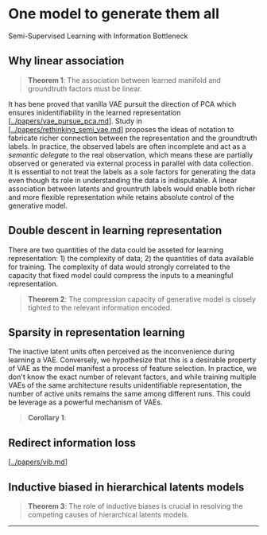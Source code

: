 # One model to generate them all

Semi-Supervised Learning with Information Bottleneck


## Why linear association

> **Theorem 1**: The association between learned manifold and groundtruth factors must be linear.

It has bene proved that vanilla VAE pursuit the direction of PCA which ensures inidentifiability in the learned representation [[../papers/vae_pursue_pca.md]].  Study in [[../papers/rethinking_semi_vae.md]] proposes the ideas of notation to fabricate richer connection between the representation and the groundtruth labels. In practice, the observed labels are often incomplete and act as a _semantic delegate_ to the real observation, which means these are partially observed or generated via external process in parallel with data collection. It is essential to not treat the labels as a sole factors for generating the data even though its role in understanding the data is indisputable. A linear association between latents and grountruth labels would enable both richer and more flexible representation while retains absolute control of the generative model.


## Double descent in learning representation

There are two quantities of the data could be asseted for learning representation: 1) the complexity of data; 2) the quantities of data available for training. The complexity of data would strongly correlated to the capacity that fixed model could compress the inputs to a meaningful representation.

> **Theorem 2**: The compression capacity of generative model is closely tighted to the relevant information encoded.

## Sparsity in representation learning

The inactive latent units often perceived as the inconvenience during learning a VAE. Conversely, we hypothesize that this is a desirable property of VAE as the model manifest a process of feature selection. In practice, we don't know the exact number of relevant factors, and while training multiple VAEs of the same architecture results unidentifiable representation, the number of active units remains the same among different runs. This could be leverage as a powerful mechanism of VAEs.

> **Corollary 1**:

## Redirect information loss

[[../papers/vib.md]]

## Inductive biased in hierarchical latents models

> **Theorem 3**: The role of inductive biases is crucial in resolving the competing causes of hierarchical latents models.

---

[//begin]: # "Autogenerated link references for markdown compatibility"
[../papers/vae_pursue_pca.md]: ../papers/vae_pursue_pca "VAEs Pursue PCA"
[../papers/rethinking_semi_vae.md]: ../papers/rethinking_semi_vae "Rethinking SS-VAEs"
[../papers/vib.md]: ../papers/vib "VIB"
[//end]: # "Autogenerated link references"
